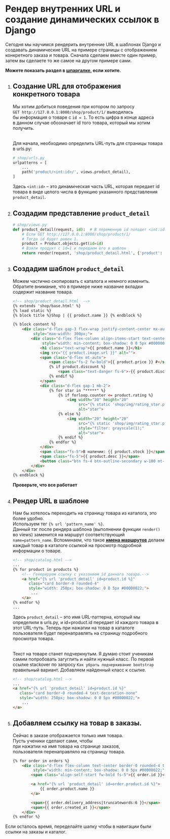 # Рендер внутренних URL и создание динамических ссылок в Django

Сегодня мы научимся рендерить внутренние URL в шаблонах Django и создавать 
динамические URL на примере страницы с отображением конкретного заказа и товара. 
Сначала сделаем вместе один пример, затем вы сделаете то же самое на другом примере сами.

**Можете показать раздел в 
[шпаргалке](https://github.com/xlartas/it-compot-backend-methods/blob/main/django-base.md#%D0%B4%D0%B8%D0%BD%D0%B0%D0%BC%D0%B8%D1%87%D0%B5%D1%81%D0%BA%D0%B8%D0%B5-%D0%BC%D0%B0%D1%80%D1%88%D1%80%D1%83%D1%82%D1%8B),
если хотите.**

1.  ## Создание URL для отображения конкретного товара
    Мы хотим добиться поведения при котором по запросу<br>
    `GET http://127.0.0.1:8000/shop/product/1/` выводилась<br> 
    бы информация о товаре с `id = 1`. То есть цифра в конце адреса<br>
    в данном случае обозначает id того товара, который мы хотим получить.<br><br>

    Для начала, необходимо определить URL-путь для страницы товара в urls.py:
    
    ```python
    # shop/urls.py
    urlpatterns = [
        ...
        path('product/<int:id>/', views.product_detail),
    ]
    ```
    Здесь `<int:id>` – это динамическая часть URL, 
    которая передает id товара в виде целого числа в 
    функцию указанного представления `product_detail`.

2.  ## Создадим представление `product_detail`
    ```python
    # shop/views.py
    def product_detail(request, id):  # В переменную id попадет <int:id>.
        # Если GET http://127.0.0.1:8000/shop/product/1/
        # Тогда id будет равен 1.
        product = Product.objects.get(id=id)
        # Взяли продукт с id=1 и передаем его в шаблон
        return render(request, 'shop/product_detail.html', {'product': product})
    ```

3.  ## Создадим шаблон `product_detail`
    Можем частично скопировать с каталога и немного изменить.
    Обратите внимание, что в примере ниже название 
    вкладки содержит название товара.
    ```html
    <!-- shop/product_detail.html  -->
    {% extends 'shop/base.html' %}
    {% load static %}
    {% block title %}Shop | {{ product.name }} {% endblock %}
    
    {% block content %}
        <div class="d-flex gap-3 flex-wrap justify-content-center mx-auto"
             style="max-width: 300px;">
            <div class="d-flex flex-column align-items-start text-center border-0 rounded-4 text-nowrap px-4 py-4"
                 style="width: min-content; box-shadow: 0 0 5px #00000022;">
                <h1 class="text-wrap">{{ product.name }}</h1>
                <img src="{{ product.image.url }}" alt="">
                <span class="d-flex mt-auto">
                    <span class="fs-2 fw-bold">{{ product.price }} ₽</span>
                    {% if product.discount %}
                        <span class="text-danger fs-6">-{{ product.discount }}%</span>
                    {% endif %}
                </span>
                <div class="d-flex gap-1 mb-2">
                    {% for star in "*****" %}
                        {% if forloop.counter <= product.rating %}
                            <img width="20" height="20"
                                 src="{% static 'shop/img/rating_star.png' %}"
                                 alt="star">
                        {% else %}
                            <img width="20" height="20"
                                 src="{% static 'shop/img/rating_star.png' %}"
                                 style="filter: grayscale(1);"
                                 alt="star">
                        {% endif %}
                    {% endfor %}
                </div>
                <span class="fs-5">В наличии: {{ product.stock }}</span>
                <span class="fs-5">{{ product.desc }}</span>
                <button class="btn fs-4 btn-outline-secondary w-100 mt-3">Оформить заказ</button>
            </div>
        </div>
    {% endblock %}
    ```
    **Проверьте, что все работает**


4.  ## Рендер URL в шаблоне
    Нам бы хотелось переходить на страницу товара из 
    каталога, это более удобно.<br>
    Используем тег `{% url 'pattern_name' %}`.<br>
    Данный тэг после рендера шаблона (выполнении функции `render()` во views) 
    заменится на маршрут соответствующий `name=pattern_name`.
    Вспоминаем, что такое 
    **[имена маршрутов](https://github.com/xlartas/it-compot-backend-methods/blob/main/django-base.md#%D0%A4%D0%BE%D1%80%D0%BC%D0%B8%D1%80%D0%BE%D0%B2%D0%B0%D0%BD%D0%B8%D0%B5-%D0%B2%D0%BD%D1%83%D1%82%D1%80%D0%B5%D0%BD%D0%BD%D0%B8%D1%85-%D0%BC%D0%B0%D1%80%D1%88%D1%80%D1%83%D1%82%D0%BE%D0%B2-%D0%B2-%D1%88%D0%B0%D0%B1%D0%BB%D0%BE%D0%BD%D0%B5)**
    делаем каждый товар в каталоге ссылкой на просмотр 
    подробной информации о товаре.
    
    ```html
    <!-- shop/catalog.html -->
    ...
    {% for product in products %}
        <!-- Генерируем ссылку с указанием id данного товара.-->
        <a href="{% url 'product_detail' id=product.id %}"
           class="card border-0 rounded-4"
           style="width: 250px; box-shadow: 0 0 5px #00000022;">
            ...
        </a>
    {% endfor %}
    ...
    ```
    Здесь `product_detail` – это имя URL-паттерна, 
    который мы определили в urls.py, и id=product.id 
    передает id каждого товара в этот URL-путь. 
    Теперь при нажатии на товар в каталоге пользователя 
    будет перенаправлять на страницу подробного просмотра товара.<br><br>
    
    Текст на товаре станет подчеркнутым. Я думаю стоит ученикам самим
    попробовать загуглить и найти нужный класс.
    По первой ссылке stackover по запросу `Как убрать подчеркивание bootstrap`  
    правильный вариант. Добавляем найденный класс к ссылке.
    ```html
    <!-- shop/catalog.html -->
    ...
    <a href="{% url 'product_detail' id=product.id %}"
       class="card border-0 rounded-4 text-decoration-none"
       style="width: 250px; box-shadow: 0 0 5px #00000022;">
        ...
    </a>
    ```

5.  ## Добавляем ссылку на товар в заказы.
    Сейчас в заказе отображается только имя товара.<br>
    Пусть ученики сделают сами, чтобы <br>
    при нажатии на имя товара на странице заказов, <br>
    пользователя перенаправляло на страницу товара.
    
    ```html
    {% for order in orders %}
        <div class="d-flex flex-column text-center border-0 rounded-4 text-nowrap px-4 py-2"
             style="width: min-content; box-shadow: 0 0 5px #00000022;">
            <span class="align-self-start fw-bold fs-5">{{ order.id }}</span>
    
            <a href="{% url 'product_detail' id=order.product.id %}">
                {{ order.product.name }}
            </a>
    
            <span>{{ order.delivery_address|truncatewords:6 }}</span>
            <span>{{ order.created_at }}</span>
        </div>
    {% endfor %}
    ```

Если осталось время, переделайте шапку чтобы в навигации 
были ссылки на заказы и каталог.